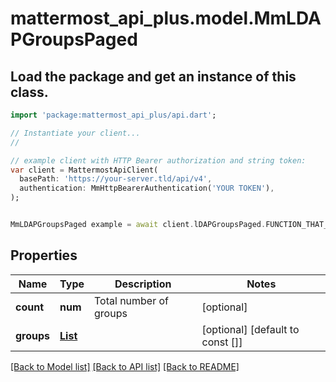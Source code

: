 # mattermost_api_plus.model.MmLDAPGroupsPaged

## Load the package and get an instance of this class.
```dart
import 'package:mattermost_api_plus/api.dart';

// Instantiate your client...
//

// example client with HTTP Bearer authorization and string token:
var client = MattermostApiClient(
  basePath: 'https://your-server.tld/api/v4',
  authentication: MmHttpBearerAuthentication('YOUR TOKEN'),
);


MmLDAPGroupsPaged example = await client.lDAPGroupsPaged.FUNCTION_THAT_RETURNS_THIS_CLASS();

```

## Properties
Name | Type | Description | Notes
------------ | ------------- | ------------- | -------------
**count** | **num** | Total number of groups | [optional] 
**groups** | [**List<MmLDAPGroup>**](MmLDAPGroup.md) |  | [optional] [default to const []]

[[Back to Model list]](../GENERATED_README.md#documentation-for-models) [[Back to API list]](../GENERATED_README.md#documentation-for-api-endpoints) [[Back to README]](../GENERATED_README.md)


